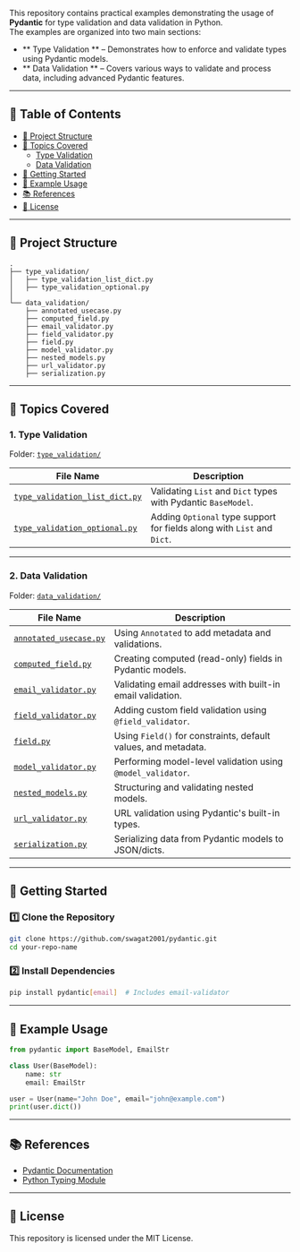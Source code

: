 This repository contains practical examples demonstrating the usage of **Pydantic** for type validation and data validation in Python.  
The examples are organized into two main sections:

- ** Type Validation ** – Demonstrates how to enforce and validate types using Pydantic models.
- ** Data Validation ** – Covers various ways to validate and process data, including advanced Pydantic features.

---

## 📑 Table of Contents
- [📂 Project Structure](#-project-structure)
- [📌 Topics Covered](#-topics-covered)
  - [Type Validation](#1-type-validation)
  - [Data Validation](#2-data-validation)
- [🚀 Getting Started](#-getting-started)
- [📖 Example Usage](#-example-usage)
- [📚 References](#-references)
- [📝 License](#-license)

---

## 📂 Project Structure

```plaintext
.
├── type_validation/
│   ├── type_validation_list_dict.py
│   ├── type_validation_optional.py
│
└── data_validation/
    ├── annotated_usecase.py
    ├── computed_field.py
    ├── email_validator.py
    ├── field_validator.py
    ├── field.py
    ├── model_validator.py
    ├── nested_models.py
    ├── url_validator.py
    ├── serialization.py
````

---

## 📌 Topics Covered

### 1. **Type Validation**

Folder: [`type_validation/`](./type_validation)

| File Name                                                                        | Description                                                             |
| -------------------------------------------------------------------------------- | ----------------------------------------------------------------------- |
| [`type_validation_list_dict.py`](./type_validation/type_validation_list_dict.py) | Validating `List` and `Dict` types with Pydantic `BaseModel`.           |
| [`type_validation_optional.py`](./type_validation/type_validation_optional.py)   | Adding `Optional` type support for fields along with `List` and `Dict`. |

---

### 2. **Data Validation**

Folder: [`data_validation/`](./data_validation)

| File Name                                                        | Description                                                    |
| ---------------------------------------------------------------- | -------------------------------------------------------------- |
| [`annotated_usecase.py`](./data_validation/annotated_usecase.py) | Using `Annotated` to add metadata and validations.             |
| [`computed_field.py`](./data_validation/computed_field.py)       | Creating computed (read-only) fields in Pydantic models.       |
| [`email_validator.py`](./data_validation/email_validator.py)     | Validating email addresses with built-in email validation.     |
| [`field_validator.py`](./data_validation/field_validator.py)     | Adding custom field validation using `@field_validator`.       |
| [`field.py`](./data_validation/field.py)                         | Using `Field()` for constraints, default values, and metadata. |
| [`model_validator.py`](./data_validation/model_validator.py)     | Performing model-level validation using `@model_validator`.    |
| [`nested_models.py`](./data_validation/nested_models.py)         | Structuring and validating nested models.                      |
| [`url_validator.py`](./data_validation/url_validator.py)         | URL validation using Pydantic's built-in types.                |
| [`serialization.py`](./data_validation/serialization.py)         | Serializing data from Pydantic models to JSON/dicts.           |

---

## 🚀 Getting Started

### 1️⃣ Clone the Repository

```bash
git clone https://github.com/swagat2001/pydantic.git
cd your-repo-name
```

### 2️⃣ Install Dependencies

```bash
pip install pydantic[email]  # Includes email-validator
```

---

## 📖 Example Usage

```python
from pydantic import BaseModel, EmailStr

class User(BaseModel):
    name: str
    email: EmailStr

user = User(name="John Doe", email="john@example.com")
print(user.dict())
```

---

## 📚 References

* [Pydantic Documentation](https://docs.pydantic.dev/)
* [Python Typing Module](https://docs.python.org/3/library/typing.html)

---

## 📝 License

This repository is licensed under the MIT License.

```


